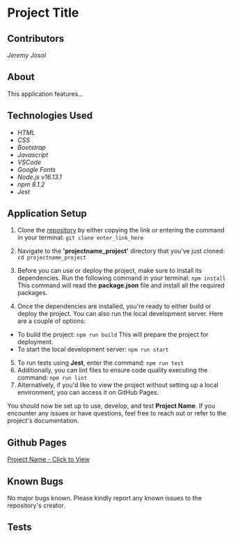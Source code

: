 # Project Title

## Contributors
_Jeremy Josol_

## About
This application features...

## Technologies Used
* _HTML_
* _CSS_
* _Bootstrap_
* _Javascript_
* _VSCode_
* _Google Fonts_
* _Node.js v16.13.1_
* _npm 8.1.2_
* _Jest_

## Application Setup

1. Clone the [repository](https://github.com/jeremyjosol/project_name.git) by either copying the link or entering the command in your terminal:
`git clone enter_link_here`
2. Navigate to the **'projectname_project'** directory that you've just cloned:
`cd projectname_project`
3. Before you can use or deploy the project, make sure to install its dependencies. Run the following command in your terminal:
`npm install`
This command will read the **package.json** file and install all the required packages.

4. Once the dependencies are installed, you're ready to either build or deploy the project. You can also run the local development server. Here are a couple of options:
* To build the project:
`npm run build`
This will prepare the project for deployment.
* To start the local development server:
`npm run start`
5. To run tests using **Jest**, enter the command:
`npm run test`
6. Additionally, you can lint files to ensure code quality executing the command:
`npm run lint`
7. Alternatively, if you'd like to view the project without setting up a local environment, you can access it on GitHub Pages.

You should now be set up to use, develop, and test **Project Name**. If you encounter any issues or have questions, feel free to reach out or refer to the project's documentation.

## Github Pages
[Project Name - Click to View](https://jeremyjosol.github.io/aug252023_project/)

## Known Bugs
No major bugs known. Please kindly report any known issues to the repository's creator.

## Tests

